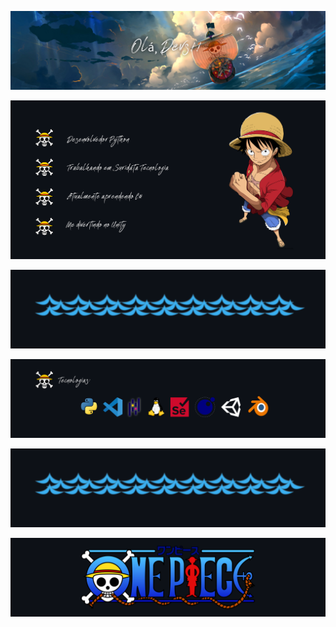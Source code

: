 <p align="center">
	<img src="img//one_piece_top.png">
</p>

<p align="center">
	<img src="img//one_piece_sobre.png">
</p>

<p align="center">
	<img src="img//one_piece_meio.png">
</p>

<p align="center">
	<img src="img//one_piece_tecnologias.png">
</p>

<p align="center">
	<img src="img//one_piece_meio.png">
</p>

<p align="center">
	<img src="img//one_piece_baixo.png">
</p>

